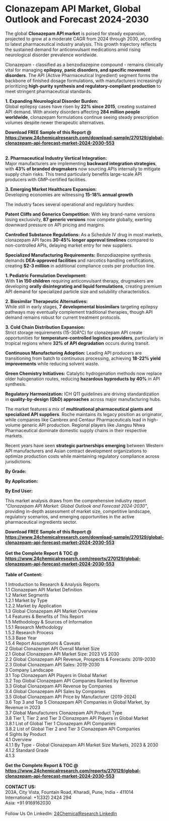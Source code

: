 <h1>Clonazepam API Market, Global Outlook and Forecast 2024-2030</h1><p>The global <strong>Clonazepam API market</strong> is poised for steady expansion, projected to grow at a moderate CAGR from 2024 through 2030, according to latest pharmaceutical industry analysis. This growth trajectory reflects the sustained demand for anticonvulsant medications amid rising neurological disorder prevalence worldwide.</p><p>Clonazepam - classified as a benzodiazepine compound - remains clinically vital for managing <strong>epilepsy, panic disorders, and specific movement disorders</strong>. The API (Active Pharmaceutical Ingredient) segment forms the backbone of finished dosage formulations, with manufacturers increasingly prioritizing <strong>high-purity synthesis and regulatory-compliant production</strong> to meet stringent pharmaceutical standards.</p><p><strong>1. Expanding Neurological Disorder Burden:</strong><br>
Global epilepsy cases have risen by <strong>22% since 2015</strong>, creating sustained API demand. With anxiety disorders affecting <strong>284 million people worldwide</strong>, clonazepam formulations continue seeing steady prescription volumes despite newer therapeutic alternatives.</p><div><b>Download FREE Sample of this Report @ 
            <a href="https://www.24chemicalresearch.com/download-sample/270129/global-clonazepam-api-forecast-market-2024-2030-553">
            https://www.24chemicalresearch.com/download-sample/270129/global-clonazepam-api-forecast-market-2024-2030-553</a></b></div><br><p><strong>2. Pharmaceutical Industry Vertical Integration:</strong><br>
Major manufacturers are implementing <strong>backward integration strategies</strong>, with <strong>43% of branded drugmakers</strong> now sourcing APIs internally to mitigate supply chain risks. This trend particularly benefits large-scale API producers with GMP-certified facilities.</p><p><strong>3. Emerging Market Healthcare Expansion:</strong><br>
Developing economies are witnessing <strong>15-18% annual growth</strong>

</p><p>The industry faces several operational and regulatory hurdles:</p><p><strong>Patent Cliffs and Generics Competition:</strong> With key brand-name versions losing exclusivity, <strong>87 generic versions</strong> now compete globally, exerting downward pressure on API pricing and margins.</p><p><strong>Controlled Substance Regulations:</strong> As a Schedule IV drug in most markets, clonazepam API faces <strong>30-45% longer approval timelines</strong> compared to non-controlled APIs, delaying market entry for new suppliers.</p><p><strong>Specialized Manufacturing Requirements:</strong> Benzodiazepine synthesis demands <strong>DEA-approved facilities</strong> and narcotics handling certifications, creating <strong>$2-3 million</strong> in additional compliance costs per production line.</p><p><strong>1. Pediatric Formulation Development:</strong><br>
With <strong>1 in 150 children</strong> requiring anticonvulsant therapy, drugmakers are developing <strong>orally disintegrating and liquid formulations</strong>, creating premium API demand for specialized particle size and solubility characteristics.</p><p><strong>2. Biosimilar Therapeutic Alternatives:</strong><br>
While still in early stages, <strong>7 developmental biosimilars</strong> targeting epilepsy pathways may eventually complement traditional therapies, though API demand remains robust for current treatment protocols.</p><p><strong>3. Cold Chain Distribution Expansion:</strong><br>
Strict storage requirements (15-30Â°C) for clonazepam API create opportunities for <strong>temperature-controlled logistics providers</strong>, particularly in tropical regions where <strong>32% of API degradation</strong> occurs during transit.</p><p><strong>Continuous Manufacturing Adoption:</strong> Leading API producers are transitioning from batch to continuous processing, achieving <strong>18-22% yield improvements</strong> while reducing solvent waste.</p><p><strong>Green Chemistry Initiatives:</strong> Catalytic hydrogenation methods now replace older halogenation routes, reducing <strong>hazardous byproducts by 40%</strong> in API synthesis.</p><p><strong>Regulatory Harmonization:</strong> ICH Q11 guidelines are driving standardization in <strong>quality-by-design (QbD) approaches</strong> across major manufacturing hubs.</p><p>The market features a mix of <strong>multinational pharmaceutical giants and specialized API suppliers</strong>. Roche maintains its legacy position as originator, while companies like Cambrex and Centaur Pharmaceuticals lead in high-volume generic API production. Regional players like Jiangsu Nhwa Pharmaceutical dominate domestic supply chains in their respective markets.</p><p>Recent years have seen <strong>strategic partnerships emerging</strong> between Western API manufacturers and Asian contract development organizations to optimize production costs while maintaining regulatory compliance across jurisdictions.</p><p><strong>By Grade:</strong></p><p><strong>By Application:</strong></p><p><strong>By End User:</strong></p><p>This market analysis draws from the comprehensive industry report <em>"Clonazepam API Market: Global Outlook and Forecast 2024-2030"</em>, providing in-depth assessment of market size, competitive landscape, regulatory scenarios, and emerging opportunities in the active pharmaceutical ingredients sector.</p><div><b>Download FREE Sample of this Report @ 
            <a href="https://www.24chemicalresearch.com/download-sample/270129/global-clonazepam-api-forecast-market-2024-2030-553">
            https://www.24chemicalresearch.com/download-sample/270129/global-clonazepam-api-forecast-market-2024-2030-553</a></b></div><br><div><b>Get the Complete Report & TOC @ 
            <a href="https://www.24chemicalresearch.com/reports/270129/global-clonazepam-api-forecast-market-2024-2030-553">
            https://www.24chemicalresearch.com/reports/270129/global-clonazepam-api-forecast-market-2024-2030-553</a></b></div><br>
            <b>Table of Content:</b><p>1 Introduction to Research & Analysis Reports<br />
    1.1 Clonazepam API Market Definition<br />
    1.2 Market Segments<br />
        1.2.1 Market by Type<br />
        1.2.2 Market by Application<br />
    1.3 Global Clonazepam API Market Overview<br />
    1.4 Features & Benefits of This Report<br />
    1.5 Methodology & Sources of Information<br />
        1.5.1 Research Methodology<br />
        1.5.2 Research Process<br />
        1.5.3 Base Year<br />
        1.5.4 Report Assumptions & Caveats<br />
2 Global Clonazepam API Overall Market Size<br />
    2.1 Global Clonazepam API Market Size: 2023 VS 2030<br />
    2.2 Global Clonazepam API Revenue, Prospects & Forecasts: 2019-2030<br />
    2.3 Global Clonazepam API Sales: 2019-2030<br />
3 Company Landscape<br />
    3.1 Top Clonazepam API Players in Global Market<br />
    3.2 Top Global Clonazepam API Companies Ranked by Revenue<br />
    3.3 Global Clonazepam API Revenue by Companies<br />
    3.4 Global Clonazepam API Sales by Companies<br />
    3.5 Global Clonazepam API Price by Manufacturer (2019-2024)<br />
    3.6 Top 3 and Top 5 Clonazepam API Companies in Global Market, by Revenue in 2023<br />
    3.7 Global Manufacturers Clonazepam API Product Type<br />
    3.8 Tier 1, Tier 2 and Tier 3 Clonazepam API Players in Global Market<br />
        3.8.1 List of Global Tier 1 Clonazepam API Companies<br />
        3.8.2 List of Global Tier 2 and Tier 3 Clonazepam API Companies<br />
4 Sights by Product<br />
    4.1 Overview<br />
        4.1.1 By Type - Global Clonazepam API Market Size Markets, 2023 & 2030<br />
        4.1.2 Standard Grade<br />
        4.1.3 </p><div><b>Get the Complete Report & TOC @ 
            <a href="https://www.24chemicalresearch.com/reports/270129/global-clonazepam-api-forecast-market-2024-2030-553">
            https://www.24chemicalresearch.com/reports/270129/global-clonazepam-api-forecast-market-2024-2030-553</a></b></div><br><b>CONTACT US:</b><br>
            203A, City Vista, Fountain Road, Kharadi, Pune, India - 411014<br>
            International: +1(332) 2424 294<br>
            Asia: +91 9169162030 <br><br>
            Follow Us On LinkedIn: <a href="https://www.linkedin.com/company/24chemicalresearch/">24ChemicalResearch LinkedIn</a>